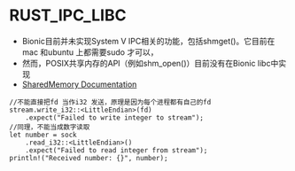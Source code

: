# RUST_IPC_LIBC

- Bionic目前并未实现System V IPC相关的功能，包括shmget()。它目前在mac 和ubuntu 上都需要sudo 才可以，
- 然而，POSIX共享内存的API（例如shm_open()）目前没有在Bionic libc中实现
- [SharedMemory Documentation](https://docs.rs/ndk/latest/ndk/shared_memory/struct.SharedMemory.html)

```[rust]
//不能直接把fd 当作i32 发送，原理是因为每个进程都有自己的fd
stream.write_i32::<LittleEndian>(fd)
    .expect("Failed to write integer to stream");
//同理，不能当成数字读取
let number = sock
    .read_i32::<LittleEndian>()
    .expect("Failed to read integer from stream");
println!("Received number: {}", number);
```
